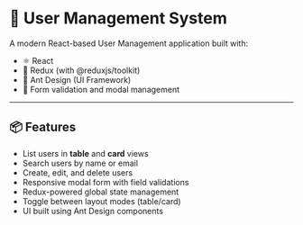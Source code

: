 # 👥 User Management System

A modern React-based User Management application built with:

- ⚛️ React
- 🧰 Redux (with @reduxjs/toolkit)
- 🎨 Ant Design (UI Framework)
- 💾 Form validation and modal management

---

## 📦 Features

- List users in **table** and **card** views
- Search users by name or email
- Create, edit, and delete users
- Responsive modal form with field validations
- Redux-powered global state management
- Toggle between layout modes (table/card)
- UI built using Ant Design components